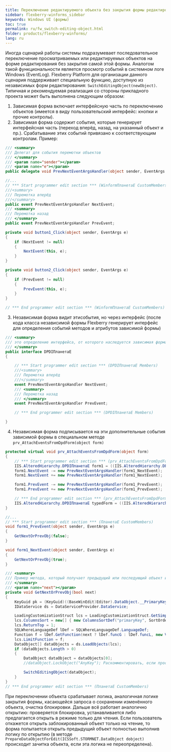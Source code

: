 ```yaml
---
title: Переключение редактируемого объекта без закрытия формы редактирования
sidebar: flexberry-winforms_sidebar
keywords: Windows UI (формы)
toc: true
permalink: ru/fw_switch-editing-object.html
folder: products/flexberry-winforms/
lang: ru
---
```


Иногда сценарий работы системы подразумевает последовательное переключение просматриваемых или редактируемых объектов на форме редактирования без закрытия самой этой формы. Аналогом такой функциональности является просмотр событий в системном логе Windows (EventLog). Flexberry Platform для организации данного сценария поддерживает специальную функцию, доступную из независимых форм редактирования: `SwitchEditingObject(newObject)`.
Типичная и рекомендуемая реализация со стороны прикладного проекта может быть выполнена следующим образом:
1. Зависимая форма включает интерфейсную часть по переключению объектов (имеется в виду пользовательский интерфейс: кнопки и прочие контролы).
2. Зависимая форма содержит события, которые генерирует интерфейсная часть (переход вперёд, назад, на указанный объект и пр.). Срабатывание этих событий привязано к соответствующим контролам. Пример:

```csharp
/// <summary>
/// Делегат для события перемотки объектов
/// </summary>
/// <param name="sender"></param>
/// <param name="e"></param>
public delegate void PrevNextEventArgsHandler(object sender, EventArgs e);

//...
// *** Start programmer edit section *** (WinformПланетаE CustomMembers)
///<summary>
/// Перемотка вперёд
///</summary>
public event PrevNextEventArgsHandler NextEvent;
/// <summary>
/// Перемотка назад
/// </summary>
public event PrevNextEventArgsHandler PrevEvent;

private void button1_Click(object sender, EventArgs e)
{
    if (NextEvent != null)
    {
        NextEvent(this, e);
    }
}

private void button2_Click(object sender, EventArgs e)
{
    if (PrevEvent != null)
    {
        PrevEvent(this, e);
    }
}

// *** End programmer edit section *** (WinformПланетаE CustomMembers)
```

3. Независимая форма видит этисобытия, но через интерфейс (после кода класса независимой формы Flexberry генерирует интерфейс для определения событий методов и атрибутов зависимой формы)

```csharp
/// <summary>
/// это определение интерфейса, от которого наследуется зависимая форма, но оно находится в файле независимой формы
/// </summary>
public interface DPDIПланетаE
{

    // *** Start programmer edit section *** (DPDIПланетаE Members)
    ///<summary>
    /// Перемотка вперёд
    ///</summary>
    event PrevNextEventArgsHandler NextEvent;
    /// <summary>
    /// Перемотка назад
    /// </summary>
    event PrevNextEventArgsHandler PrevEvent;

    // *** End programmer edit section *** (DPDIПланетаE Members)

}
```

4. Независимая форма подписывается на эти дополнительные события зависимой формы в специальном методе `prv_AttachEventsFromDpdForm(object form)`

```csharp
protected virtual void prv_AttachEventsFromDpdForm(object form)
{
    // *** Start programmer edit section *** (prv_AttachEventsFromDpdForm( object form ))
    IIS.AlteredHierarchy.DPDIПланетаE form1 = ((IIS.AlteredHierarchy.DPDIПланетаE)(form));
    form1.NextEvent -= new PrevNextEventArgsHandler(form1_NextEvent);
    form1.NextEvent += new PrevNextEventArgsHandler(form1_NextEvent);

    form1.PrevEvent -= new PrevNextEventArgsHandler(form1_PrevEvent);
    form1.PrevEvent += new PrevNextEventArgsHandler(form1_PrevEvent);

    // *** End programmer edit section *** (prv_AttachEventsFromDpdForm( object form ))
    IIS.AlteredHierarchy.DPDIПланетаE typedForm = ((IIS.AlteredHierarchy.DPDIПланетаE)(form));
}

//...
// *** Start programmer edit section *** (ПланетаE CustomMembers)
void form1_PrevEvent(object sender, EventArgs e)
{
    GetNextOrPrevObj(false);
}

void form1_NextEvent(object sender, EventArgs e)
{
    GetNextOrPrevObj(true);
}

/// <summary>
/// Пример метода, который получает предыдущий или последующий объект и переключает объект, который мы редактируем
/// </summary>
/// <param name="next"></param>
private void GetNextOrPrevObj(bool next)
{
    KeyGuid pk = (KeyGuid)((BaseWinEdit)Editor).DataObject.__PrimaryKey;
    IDataService ds = DataServiceProvider.DataService;

    LoadingCustomizationStruct lcs = LoadingCustomizationStruct.GetSimpleStruct(typeof(Планета), "ПланетаE");
    lcs.ColumnsSort = new[] { new ColumnsSortDef("primaryKey", SortOrder.Asc) };
    lcs.ReturnTop = 1;
    SQLWhereLanguageDef lDef = SQLWhereLanguageDef.LanguageDef;
    Function f = lDef.GetFunction(next ? lDef.funcG : lDef.funcL, new VariableDef(lDef.GuidType, "StormMainObjectKey"), pk);
    lcs.LimitFunction = f;
    DataObject[] dataObjects = ds.LoadObjects(lcs);
    if (dataObjects.Length > 0)
    {
        DataObject dataObject = dataObjects[0];
        //dataObject.LockObject("AnyKey"); Раскомментировать, если просмотр нужен в режиме только для чтения

        SwitchEditingObject(dataObject);
    }
}
// *** End programmer edit section *** (ПланетаE CustomMembers)
```

При переключении объекта срабатывает логика, аналогичная логике закрытия формы, касающейся запроса о сохранении изменённого объекта, очистка блокировки. Дальше всё работает аналогично открытию: проверяется блокировка, устанавливается либо предлагается открыть в режиме только для чтения. Если пользователь откажется открыть заблокированный объект только на чтение, то форма попытается открыть предыдущий объект полностью выполнив логику по открытию (в методе `PrepareDataObjectForEdit(ICSSoft.STORMNET.DataObject dobject)` происходит зачитка объекта, если эта логика не переопределена). 



